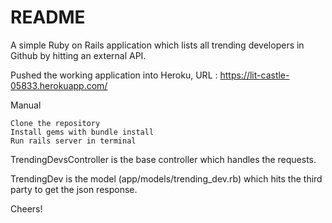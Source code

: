 # README

A simple Ruby on Rails application which lists all trending developers in Github by hitting an external API.

Pushed the working application into Heroku, URL : https://lit-castle-05833.herokuapp.com/

Manual

    Clone the repository
    Install gems with bundle install
    Run rails server in terminal
    
  TrendingDevsController is the base controller which handles the requests.
  
  TrendingDev is the model (app/models/trending_dev.rb) which hits the third party to get the json response.

Cheers!

